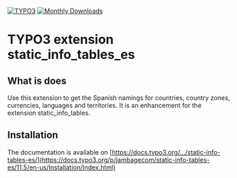 [![TYPO3](https://img.shields.io/badge/TYPO3-Extension-orange?logo=TYPO3)](https://extensions.typo3.org/extension/static_info_tables_es)
[![Monthly Downloads](https://poser.pugx.org/jambagecom/static-static_info_tables_es/d/monthly)](https://packagist.org/packages/jambagecom/static-info-tables-es)

# TYPO3 extension static_info_tables_es

## What is does

Use this extension to get the Spanish namings for countries, country zones, currencies, languages and territories.
It is an enhancement for the extension static_info_tables.

## Installation

The documentation is available on [https://docs.typo3.org/.../static-info-tables-es/](https://docs.typo3.org/p/jambagecom/static-info-tables-es/11.5/en-us/Installation/Index.html)
